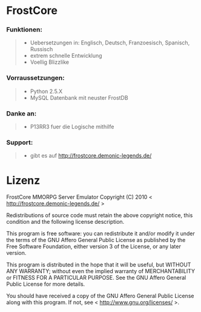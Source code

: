 # FrostCore
### Funktionen:
>- Uebersetzungen in: Englisch, Deutsch, Franzoesisch, Spanisch, Russisch 
>- extrem schnelle Entwicklung 
>- Voellig Blizzlike 

### Vorraussetzungen:
>- Python 2.5.X 
>- MySQL Datenbank mit neuster FrostDB 

### Danke an:
>- P13RR3 fuer die Logische mithilfe 

### Support:
>- gibt es auf http://frostcore.demonic-legends.de/ 

# Lizenz
 
 FrostCore MMORPG Server Emulator 
 Copyright (C) 2010 < http://frostcore.demonic-legends.de/ > 
 
 Redistributions of source code must retain the above copyright notice, 
 this condition and the following license description. 
 
 This program is free software: you can redistribute it and/or modify 
 it under the terms of the GNU Affero General Public License as published by 
 the Free Software Foundation, either version 3 of the License, or 
 any later version. 
 
 This program is distributed in the hope that it will be useful, 
 but WITHOUT ANY WARRANTY; without even the implied warranty of 
 MERCHANTABILITY or FITNESS FOR A PARTICULAR PURPOSE.  See the 
 GNU Affero General Public License for more details. 

 You should have received a copy of the GNU Affero General Public License 
 along with this program.  If not, see < http://www.gnu.org/licenses/ >. 

